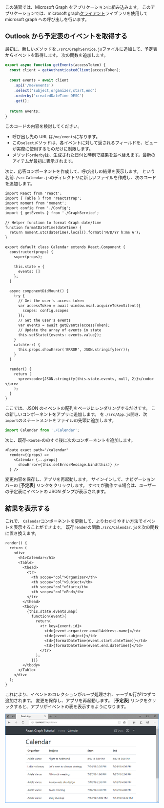 <!-- markdownlint-disable MD002 MD041 -->

この演習では、Microsoft Graph をアプリケーションに組み込みます。 このアプリケーションでは、microsoft graph[クライアント](https://github.com/microsoftgraph/msgraph-sdk-javascript)ライブラリを使用して microsoft graph への呼び出しを行います。

## <a name="get-calendar-events-from-outlook"></a>Outlook から予定表のイベントを取得する

最初に、新しいメソッドを`./src/GraphService.js`ファイルに追加して、予定表からイベントを取得します。 次の関数を追加します。

```js
export async function getEvents(accessToken) {
  const client = getAuthenticatedClient(accessToken);

  const events = await client
    .api('/me/events')
    .select('subject,organizer,start,end')
    .orderby('createdDateTime DESC')
    .get();

  return events;
}
```

このコードの内容を検討してください。

- 呼び出し先の URL は`/me/events`になります。
- この`select`メソッドは、各イベントに対して返されるフィールドを、ビューが実際に使用するものだけに制限します。
- メソッド`orderby`は、生成された日付と時刻で結果を並べ替えます。最新のアイテムが最初に表示されます。

次に、応答コンポーネントを作成して、呼び出しの結果を表示します。 という名前`./src` `Calendar.js`のディレクトリに新しいファイルを作成し、次のコードを追加します。

```JSX
import React from 'react';
import { Table } from 'reactstrap';
import moment from 'moment';
import config from './Config';
import { getEvents } from './GraphService';

// Helper function to format Graph date/time
function formatDateTime(dateTime) {
  return moment.utc(dateTime).local().format('M/D/YY h:mm A');
}

export default class Calendar extends React.Component {
  constructor(props) {
    super(props);

    this.state = {
      events: []
    };
  }

  async componentDidMount() {
    try {
      // Get the user's access token
      var accessToken = await window.msal.acquireTokenSilent({
        scopes: config.scopes
      });
      // Get the user's events
      var events = await getEvents(accessToken);
      // Update the array of events in state
      this.setState({events: events.value});
    }
    catch(err) {
      this.props.showError('ERROR', JSON.stringify(err));
    }
  }

  render() {
    return (
      <pre><code>{JSON.stringify(this.state.events, null, 2)}</code></pre>
    );
  }
}
```

ここでは、JSON のイベントの配列をページにレンダリングするだけです。 この新しいコンポーネントをアプリに追加します。 を`./src/App.js`開き、次`import`のステートメントをファイルの先頭に追加します。

```js
import Calendar from './Calendar';
```

次に、既存`<Route>`ののすぐ後に次のコンポーネントを追加します。

```JSX
<Route exact path="/calendar"
  render={(props) =>
    <Calendar {...props}
      showError={this.setErrorMessage.bind(this)} />
  } />
```

変更内容を保存し、アプリを再起動します。 サインインして、ナビゲーションバーの [**予定表**] リンクをクリックします。 すべてが動作する場合は、ユーザーの予定表にイベントの JSON ダンプが表示されます。

## <a name="display-the-results"></a>結果を表示する

これで、 `Calendar`コンポーネントを更新して、よりわかりやすい方法でイベントを表示することができます。 既存`render`の関数`./src/Calendar.js`を次の関数に置き換えます。

```JSX
render() {
  return (
    <div>
      <h1>Calendar</h1>
      <Table>
        <thead>
          <tr>
            <th scope="col">Organizer</th>
            <th scope="col">Subject</th>
            <th scope="col">Start</th>
            <th scope="col">End</th>
          </tr>
        </thead>
        <tbody>
          {this.state.events.map(
            function(event){
              return(
                <tr key={event.id}>
                  <td>{event.organizer.emailAddress.name}</td>
                  <td>{event.subject}</td>
                  <td>{formatDateTime(event.start.dateTime)}</td>
                  <td>{formatDateTime(event.end.dateTime)}</td>
                </tr>
              );
            })}
        </tbody>
      </Table>
    </div>
  );
}
```

これにより、イベントのコレクションがループ処理され、テーブル行が1つずつ追加されます。 変更を保存し、アプリを再起動します。 [**予定表**] リンクをクリックすると、アプリがイベントの表を表示するようになります。

![イベントの表のスクリーンショット](./images/add-msgraph-01.png)

